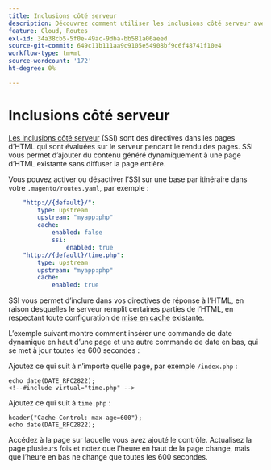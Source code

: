 ```yaml
---
title: Inclusions côté serveur
description: Découvrez comment utiliser les inclusions côté serveur avec Adobe Commerce sur l’infrastructure cloud.
feature: Cloud, Routes
exl-id: 34a38cb5-5f0e-49ac-9dba-bb581a06aeed
source-git-commit: 649c11b111aa9c9105e54908bf9c6f48741f10e4
workflow-type: tm+mt
source-wordcount: '172'
ht-degree: 0%

---
```


# Inclusions côté serveur

[Les inclusions côté serveur](https://nginx.org/en/docs/http/ngx_http_ssi_module.html) (SSI) sont des directives dans les pages d’HTML qui sont évaluées sur le serveur pendant le rendu des pages. SSI vous permet d’ajouter du contenu généré dynamiquement à une page d’HTML existante sans diffuser la page entière.

Vous pouvez activer ou désactiver l’SSI sur une base par itinéraire dans votre `.magento/routes.yaml`, par exemple :

```yaml
    "http://{default}/":
        type: upstream
        upstream: "myapp:php"
        cache:
            enabled: false
            ssi:
                enabled: true
    "http://{default}/time.php":
        type: upstream
        upstream: "myapp:php"
        cache:
            enabled: true
```

SSI vous permet d’inclure dans vos directives de réponse à l’HTML, en raison desquelles le serveur remplit certaines parties de l’HTML, en respectant toute configuration de [mise en cache](caching.md) existante.

L’exemple suivant montre comment insérer une commande de date dynamique en haut d’une page et une autre commande de date en bas, qui se met à jour toutes les 600 secondes :

Ajoutez ce qui suit à n’importe quelle page, par exemple `/index.php` :

```php?start_inline=1
echo date(DATE_RFC2822);
<!--#include virtual="time.php" -->
```

Ajoutez ce qui suit à `time.php` :

```php?start_inline=1
header("Cache-Control: max-age=600");
echo date(DATE_RFC2822);
```

Accédez à la page sur laquelle vous avez ajouté le contrôle. Actualisez la page plusieurs fois et notez que l’heure en haut de la page change, mais que l’heure en bas ne change que toutes les 600 secondes.
